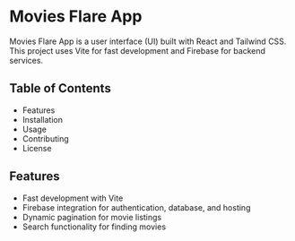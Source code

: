 # Movies Flare App
Movies Flare App is a user interface (UI) built with React and Tailwind CSS. This project uses Vite for fast development and Firebase for backend services.

## Table of Contents
* Features
* Installation
* Usage
* Contributing
* License

## Features
* Fast development with Vite
* Firebase integration for authentication, database, and hosting
* Dynamic pagination for movie listings
* Search functionality for finding movies
